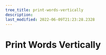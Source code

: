 ```yaml
---
tree_title: print-words-vertically
description: 
last_modified: 2022-06-09T21:23:28.2328
---
```


# Print Words Vertically
